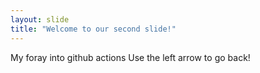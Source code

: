 ```yaml
---
layout: slide
title: "Welcome to our second slide!"
---
```

My foray into github actions
Use the left arrow to go back!
